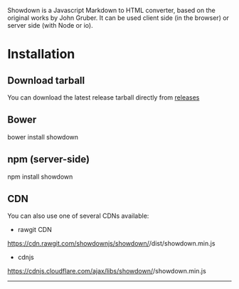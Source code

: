Showdown is a Javascript Markdown to HTML converter, based on the original works by John Gruber. It can be used client side (in the browser) or server side (with Node or io).


# Installation

## Download tarball

You can download the latest release tarball directly from [releases][releases]

## Bower

bower install showdown

## npm (server-side)

npm install showdown

## CDN

You can also use one of several CDNs available:

* rawgit CDN

https://cdn.rawgit.com/showdownjs/showdown/<version tag>/dist/showdown.min.js

* cdnjs

https://cdnjs.cloudflare.com/ajax/libs/showdown/<version tag>/showdown.min.js


[sd-logo]: https://raw.githubusercontent.com/showdownjs/logo/master/dist/logo.readme.png
[releases]: https://github.com/showdownjs/showdown/releases
[atx]: http://www.aaronsw.com/2002/atx/intro
[setext]: https://en.wikipedia.org/wiki/Setext

---------
